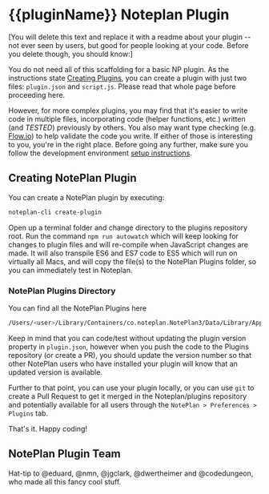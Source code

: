 # {{pluginName}} Noteplan Plugin

[You will delete this text and replace it with a readme about your plugin -- not ever seen by users, but good for people looking at your code. Before you delete though, you should know:]

You do not need all of this scaffolding for a basic NP plugin. As the instructions state [Creating Plugins](https://help.noteplan.co/article/65-commandbar-plugins), you can create a plugin with just two files: `plugin.json` and `script.js`. Please read that whole page before proceeding here.

However, for more complex plugins, you may find that it's easier to write code in multiple files, incorporating code (helper functions, etc.) written (and *TESTED*) previously by others. You also may want type checking (e.g. [Flow.io](https://flow.io)) to help validate the code you write. If either of those is interesting to you, you're in the right place. Before going any further, make sure you follow the development environment [setup instructions](https://github.com/NotePlan/plugins).

## Creating NotePlan Plugin

You can create a NotePlan plugin by executing:

```bash
noteplan-cli create-plugin
```

Open up a terminal folder and change directory to the plugins repository root. Run the command `npm run autowatch` which will keep looking for changes to plugin files and will re-compile when JavaScript changes are made. It will also transpile ES6 and ES7 code to ES5 which will run on virtually all Macs, and will copy the file(s) to the NotePlan Plugins folder, so you can immediately test in Noteplan.

### NotePlan Plugins Directory
You can find all the NotePlan Plugins here

```bash
/Users/<user>/Library/Containers/co.noteplan.NotePlan3/Data/Library/Application Support/co.noteplan.NotePlan3/Plugins
```

Keep in mind that you can code/test without updating the plugin version property in `plugin.json`, however when you push the code to the Plugins repository (or create a PR), you should update the version number so that other NotePlan users who have installed your plugin will know that an updated version is available.

Further to that point, you can use your plugin locally, or you can use `git` to create a Pull Request to get it merged in the Noteplan/plugins repository and potentially available for all users through the `NotePlan > Preferences > Plugins` tab.

That's it. Happy coding!

## NotePlan Plugin Team
Hat-tip to @eduard, @nmn, @jgclark, @dwertheimer and @codedungeon, who made all this fancy cool stuff.

